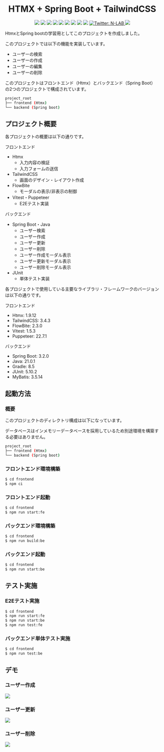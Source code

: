 <h1 align="center">HTMX + Spring Boot + TailwindCSS</h1>
<p align="center">
  <img src="https://img.shields.io/badge/-Htmx-grey.svg?logo=Htmx&style=flat">
  <img src="https://img.shields.io/badge/-Java-007396.svg?logo=Java&style=flat">
  <img src="https://img.shields.io/badge/-Spring Boot-lightyellow.svg?logo=Spring Boot&style=flat">
  <img src="https://img.shields.io/badge/-JUnit5-F36D00.svg?logo=JUnit5&style=flat">
  <img src="https://img.shields.io/badge/-TailWind CSS-white.svg?logo=tailwind css&style=flat">
  <img src="https://img.shields.io/badge/-Windows-0078D6.svg?logo=windows&style=flat">
  <img src="https://img.shields.io/badge/-Mac-grey.svg?logo=macos&style=flat">
  <img src="https://img.shields.io/badge/-Linux-black.svg?logo=linux&style=flat">
  <img src="https://img.shields.io/badge/-VSCode-007ACC.svg?logo=visualstudiocode&style=flat">
  <a href="https://twitter.com/NL4boratory" target="_blank">
    <img alt="Twitter: N-LAB" src="https://img.shields.io/twitter/follow/NL4boratory.svg?style=social" />
  </a>
  <a href="https://github.com/N-Laboratory" target="_blank">
    <img src="https://img.shields.io/badge/-FollowMyAccount-grey.svg?logo=github&style=flat">
  </a>
</p>

HtmxとSpring bootの学習用としてこのプロジェクトを作成しました。

このプロジェクトでは以下の機能を実装しています。
* ユーザーの検索
* ユーザーの作成
* ユーザーの編集
* ユーザーの削除

このプロジェクトはフロントエンド（Htmx）とバックエンド（Spring Boot）の2つのプロジェクトで構成されています。
```sh
project_root
├── frontend (Htmx)
└── backend (Spring boot)
```

## プロジェクト概要
各プロジェクトの概要は以下の通りです。

フロントエンド
* Htmx
  *  入力内容の検証
  *  入力フォームの送信
* TailwindCSS
  *  画面のデザイン・レイアウト作成
* FlowBite
  *  モーダルの表示/非表示の制御
* Vitest・Puppeteer
  *  E2Eテスト実装

バックエンド
* Spring Boot・Java
  *  ユーザー検索
  *  ユーザー作成
  *  ユーザー更新
  *  ユーザー削除
  *  ユーザー作成モーダル表示
  *  ユーザー更新モーダル表示
  *  ユーザー削除モーダル表示
* JUnit
  *  単体テスト実装

各プロジェクトで使用している主要なライブラリ・フレームワークのバージョンは以下の通りです。

フロントエンド
* Htmx: 1.9.12
* TailwindCSS: 3.4.3
* FlowBite: 2.3.0
* Vitest: 1.5.3
* Puppeteer: 22.7.1

バックエンド
* Spring Boot: 3.2.0
* Java: 21.0.1
* Gradle: 8.5
* JUnit: 5.10.2
* MyBatis: 3.5.14

## 起動方法
### 概要
このプロジェクトのディレクトリ構成は以下になっています。

データベースはインメモリーデータベースを採用しているため別途環境を構築する必要はありません。
```sh
project_root
├── frontend (Htmx)
└── backend (Spring boot)
```
### フロントエンド環境構築
```bash
$ cd frontend
$ npm ci
```
### フロントエンド起動
```bash
$ cd frontend
$ npm run start:fe
```
### バックエンド環境構築
```bash
$ cd frontend
$ npm run build:be
```
### バックエンド起動
```bash
$ cd frontend
$ npm run start:be
```

## テスト実施
### E2Eテスト実施
```bash
$ cd frontend
$ npm run start:fe
$ npm run start:be
$ npm run test:fe
```

### バックエンド単体テスト実施
```bash
$ cd frontend
$ npm run test:be
```

## デモ
### ユーザー作成
<img src="https://user-images.githubusercontent.com/42198184/236676267-6985a216-7d7c-4913-a617-f3bfca127521.gif">

### ユーザー更新
<img src="https://user-images.githubusercontent.com/42198184/236676291-4a529a3d-127e-4015-99aa-0c63d154b650.gif">

### ユーザー削除
<img src="https://user-images.githubusercontent.com/42198184/236676293-1c76f008-88d0-44db-a0a7-3ecfbcf05dc2.gif">